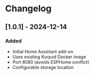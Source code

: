 # Changelog

## [1.0.1] - 2024-12-14

### Added
- Initial Home Assistant add-on
- Uses existing Kurpod Docker image
- Port 8080 (avoids ESPHome conflict)
- Configurable storage location